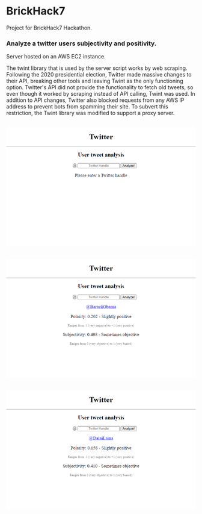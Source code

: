 # BrickHack7
Project for BrickHack7 Hackathon.
### Analyze a twitter users subjectivity and positivity.
Server hosted on an AWS EC2 instance.

The twint library that is used by the server script works by web scraping. Following the 2020 presidential election, Twitter made massive changes to their API, breaking other tools and leaving Twint as the only functioning option. Twitter's API did not provide the functionality to fetch old tweets, so even though it worked by scraping instead of API calling, Twint was used. In addition to API changes, Twitter also blocked requests from any AWS IP address to prevent bots from spamming their site. To subvert this restriction, the Twint library was modified to support a proxy server.

![](Interface.png)
---
![](BarackObama.png)
---
![](DalaiLama.png)
---
